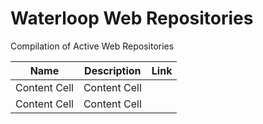 # Waterloop Web Repositories
Compilation of Active Web Repositories

| Name  | Description | Link |
| ------------- | ------------- | ---- |
| Content Cell  | Content Cell  |       |
| Content Cell  | Content Cell  |       |
